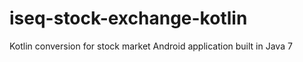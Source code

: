 # iseq-stock-exchange-kotlin
Kotlin conversion for stock market Android application built in Java 7
